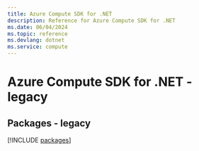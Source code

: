 ```yaml
---
title: Azure Compute SDK for .NET
description: Reference for Azure Compute SDK for .NET
ms.date: 06/04/2024
ms.topic: reference
ms.devlang: dotnet
ms.service: compute
---
```

# Azure Compute SDK for .NET - legacy
## Packages - legacy
[!INCLUDE [packages](compute-index.md)]